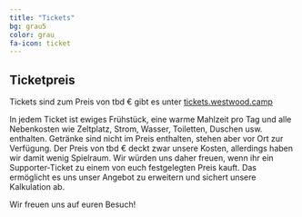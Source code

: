 ```yaml
---
title: "Tickets"
bg: grau5
color: grau
fa-icon: ticket
---
```


## Ticketpreis

Tickets sind zum Preis von tbd € gibt es unter [tickets.westwood.camp](https://tickets.westwood.camp/)

In jedem Ticket ist ewiges Frühstück, eine warme Mahlzeit pro Tag und alle Nebenkosten wie Zeltplatz, Strom, Wasser, Toiletten, Duschen usw. enthalten. Getränke sind nicht im Preis enthalten, stehen aber vor Ort zur Verfügung.
Der Preis von tbd € deckt zwar unsere Kosten, allerdings haben wir damit wenig Spielraum. Wir würden uns daher freuen, wenn ihr ein Supporter-Ticket zu einem von euch festgelegten Preis kauft. Das ermöglicht es uns unser Angebot zu erweitern und sichert unsere Kalkulation ab.

Wir freuen uns auf euren Besuch!

